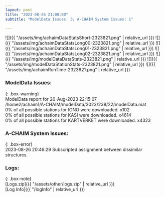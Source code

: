 ```yaml
---
layout: post
title: "2023-08-26 21:00:00"
subtitle: "ModelData Issues: 3; A-CHAIM System Issues: 1"

---
```


![]({{ "/assets/img/achaimDataStatsShort-2323821.png" | relative_url }})
![]({{ "/assets/img/achaimDataStatsLong00-2323821.png" | relative_url }})
![]({{ "/assets/img/achaimDataStatsLong01-2323821.png" | relative_url }})
![]({{ "/assets/img/achaimDataStatsLong02-2323821.png" | relative_url }})
![]({{ "/assets/img/modelDataDataStats-2323821.png" | relative_url }})
![]({{ "/assets/img/modelDataStationStats-2323821.png" | relative_url }})
![]({{ "/assets/img/achaimRunTime-2323821.png" | relative_url }})


### ModelData Issues:  
  
{: .box-warning}  
 ModelData report for 26-Aug-2023 22:15:07   
 /home2/achaim1/A-CHAIM/modelData/2023/238/22/modelData.mat   
 0% of all possible stations for IONO were downloaded. x102   
 0% of all possible stations for KASI were downloaded. x4614   
 0% of all possible stations for KARTVERKET were downloaded. x4323   
  
### A-CHAIM System Issues:  
  
{: .box-error}  
2023-08-26 20:46:29 Subscripted assignment between dissimilar structures.  

### Logs:  
  
{: .box-note}  
[Logs.zip]({{ "/assets/other/logs.zip" | relative_url }})  
[Log Info]({{ "/logInfo" | relative_url }})  
